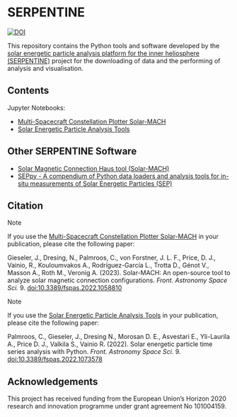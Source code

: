 # SERPENTINE
[![DOI](https://zenodo.org/badge/498388422.svg)](https://zenodo.org/badge/latestdoi/498388422)


This repository contains the Python tools and software developed by the [solar energetic particle analysis platform for the inner heliosphere (SERPENTINE)](https://serpentine-h2020.eu/) project for the downloading of data and the performing of analysis and visualisation.

## Contents

Jupyter Notebooks:
- [Multi-Spacecraft Constellation Plotter Solar-MACH](https://github.com/serpentine-h2020/serpentine/tree/main/notebooks/solarmach)
- [Solar Energetic Particle Analysis Tools](https://github.com/serpentine-h2020/serpentine/tree/main/notebooks/sep_analysis_tools)

## Other SERPENTINE Software

- [Solar Magnetic Connection Haus tool (Solar-MACH)](https://github.com/jgieseler/solarmach)
- [SEPpy - A compendium of Python data loaders and analysis tools for in-situ measurements of Solar Energetic Particles (SEP) ](https://github.com/serpentine-h2020/seppy)

## Citation
> [!NOTE]
> If you use the [Multi-Spacecraft Constellation Plotter Solar-MACH](https://github.com/serpentine-h2020/serpentine/tree/main/notebooks/solarmach) in your publication, please cite the following paper:
> 
> Gieseler, J., Dresing, N., Palmroos, C., von Forstner, J. L. F., Price, D. J., Vainio, R., Kouloumvakos A., Rodríguez-García L., Trotta D., Génot V., Masson A., Roth M., Veronig A. (2023).
Solar-MACH: An open-source tool to analyze solar magnetic connection configurations. *Front. Astronomy Space Sci.* 9. [doi:10.3389/fspas.2022.1058810](https://doi.org/10.3389/fspas.2022.1058810)

> [!NOTE]
> If you use the [Solar Energetic Particle Analysis Tools](https://github.com/serpentine-h2020/serpentine/tree/main/notebooks/sep_analysis_tools) in your publication, please cite the following paper:
>
> Palmroos, C., Gieseler, J., Dresing N., Morosan D. E., Asvestari E., Yli-Laurila A., Price D. J., Valkila S., Vainio R. (2022). Solar energetic particle time series analysis with Python. *Front. Astronomy Space Sci.* 9. [doi:10.3389/fspas.2022.1073578](https://doi.org/10.3389/fspas.2022.1073578)

## Acknowledgements
This project has received funding from the European Union’s Horizon 2020 research and innovation programme under grant agreement No 101004159.

